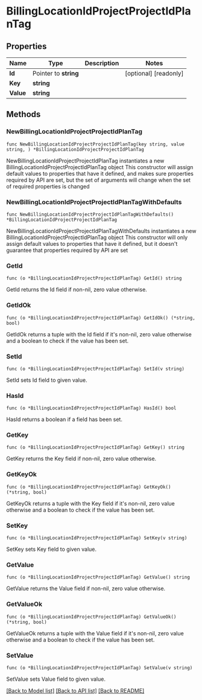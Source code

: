 # BillingLocationIdProjectProjectIdPlanTag

## Properties

Name | Type | Description | Notes
------------ | ------------- | ------------- | -------------
**Id** | Pointer to **string** |  | [optional] [readonly] 
**Key** | **string** |  | 
**Value** | **string** |  | 

## Methods

### NewBillingLocationIdProjectProjectIdPlanTag

`func NewBillingLocationIdProjectProjectIdPlanTag(key string, value string, ) *BillingLocationIdProjectProjectIdPlanTag`

NewBillingLocationIdProjectProjectIdPlanTag instantiates a new BillingLocationIdProjectProjectIdPlanTag object
This constructor will assign default values to properties that have it defined,
and makes sure properties required by API are set, but the set of arguments
will change when the set of required properties is changed

### NewBillingLocationIdProjectProjectIdPlanTagWithDefaults

`func NewBillingLocationIdProjectProjectIdPlanTagWithDefaults() *BillingLocationIdProjectProjectIdPlanTag`

NewBillingLocationIdProjectProjectIdPlanTagWithDefaults instantiates a new BillingLocationIdProjectProjectIdPlanTag object
This constructor will only assign default values to properties that have it defined,
but it doesn't guarantee that properties required by API are set

### GetId

`func (o *BillingLocationIdProjectProjectIdPlanTag) GetId() string`

GetId returns the Id field if non-nil, zero value otherwise.

### GetIdOk

`func (o *BillingLocationIdProjectProjectIdPlanTag) GetIdOk() (*string, bool)`

GetIdOk returns a tuple with the Id field if it's non-nil, zero value otherwise
and a boolean to check if the value has been set.

### SetId

`func (o *BillingLocationIdProjectProjectIdPlanTag) SetId(v string)`

SetId sets Id field to given value.

### HasId

`func (o *BillingLocationIdProjectProjectIdPlanTag) HasId() bool`

HasId returns a boolean if a field has been set.

### GetKey

`func (o *BillingLocationIdProjectProjectIdPlanTag) GetKey() string`

GetKey returns the Key field if non-nil, zero value otherwise.

### GetKeyOk

`func (o *BillingLocationIdProjectProjectIdPlanTag) GetKeyOk() (*string, bool)`

GetKeyOk returns a tuple with the Key field if it's non-nil, zero value otherwise
and a boolean to check if the value has been set.

### SetKey

`func (o *BillingLocationIdProjectProjectIdPlanTag) SetKey(v string)`

SetKey sets Key field to given value.


### GetValue

`func (o *BillingLocationIdProjectProjectIdPlanTag) GetValue() string`

GetValue returns the Value field if non-nil, zero value otherwise.

### GetValueOk

`func (o *BillingLocationIdProjectProjectIdPlanTag) GetValueOk() (*string, bool)`

GetValueOk returns a tuple with the Value field if it's non-nil, zero value otherwise
and a boolean to check if the value has been set.

### SetValue

`func (o *BillingLocationIdProjectProjectIdPlanTag) SetValue(v string)`

SetValue sets Value field to given value.



[[Back to Model list]](../README.md#documentation-for-models) [[Back to API list]](../README.md#documentation-for-api-endpoints) [[Back to README]](../README.md)


